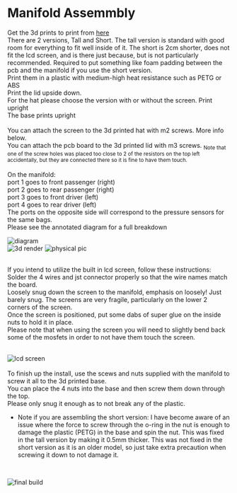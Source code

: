 # Manifold Assemmbly

Get the 3d prints to print from [here](https://github.com/gopro2027/ArduinoAirSuspensionController/tree/main/3d%20Prints)<br>
There are 2 versions, Tall and Short. The tall version is standard with good room for everything to fit well inside of it. The short is 2cm shorter, does not fit the lcd screen, and is there just because, but is not particularly recommended. Required to put something like foam padding between the pcb and the manifold if you use the short version.<br>
Print them in a plastic with medium-high heat resistance such as PETG or ABS<br>
Print the lid upside down.<br>
For the hat please choose the version with or without the screen. Print upright<br>
The base prints upright<br>
<br>
You can attach the screen to the 3d printed hat with m2 screws. More info below.<br>
You can attach the pcb board to the 3d printed lid with m3 screws. <sub>Note that one of the screw holes was placed too close to 2 of the resistors on the top left accidentally, but they are connected there so it is fine to have them touch.</sub><br>
<br>
On the manifold:<br>port 1 goes to front passenger (right)<br>port 2 goes to rear passenger (right)<br>port 3 goes to front driver (left)<br>port 4 goes to rear driver (left)<br>
The ports on the opposite side will correspond to the pressure sensors for the same bags.<br>
Please see the annotated diagram for a full breakdown<br>

![diagram](https://raw.githubusercontent.com/gopro2027/ArduinoAirSuspensionController/main/photos/esp32/ValvetableAndManifold/ebay_manifold_diagram.png)<br>
![3d render](https://github.com/user-attachments/assets/d2d7824f-42e0-421b-8ad5-1d28122957a1)
![physical pic](https://github.com/user-attachments/assets/8e0fe6bb-de3b-4c31-9984-bb5e53541474)

<br>
If you intend to utilize the built in lcd screen, follow these instructions:<br>
Solder the 4 wires and jst connector properly so that the wire names match the board.<br>
Loosely snug down the screen to the manifold, emphasis on loosely! Just barely snug. The screens are very fragile, particularly on the lower 2 corners of the screen.<br>
Once the screen is positioned, put some dabs of super glue on the inside nuts to hold it in place.<br>
Please note that when using the screen you will need to slightly bend back some of the mosfets in order to not have them touch the screen.<br>
<br>

![lcd screen](https://github.com/user-attachments/assets/3112dd67-7735-4416-a94f-17ceded052f8)<br>
<br>
To finish up the install, use the scews and nuts supplied with the manifold to screw it all to the 3d printed base.<br>
You can place the 4 nuts into the base and then screw them down through the top.<br>
Please only snug it enough as to not break any of the plastic.<br>
* Note if you are assembling the short version: I have become aware of an issue where the force to screw through the o-ring in the nut is enough to damage the plastic (PETG) in the base and spin the nut. This was fixed in the tall version by making it 0.5mm thicker. This was not fixed in the short version as it is an older model, so just take extra precaution when screwing it down to not damage it.<br>
<br>

![final build](https://github.com/user-attachments/assets/3c4304e9-fc82-4eab-ac79-86b6b12efc2b)<br>
<br>
